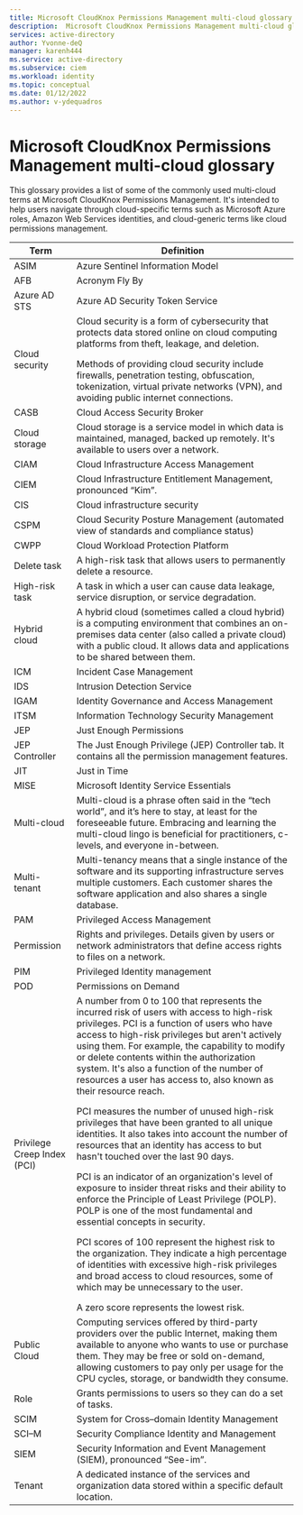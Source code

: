 ```yaml
---
title: Microsoft CloudKnox Permissions Management multi-cloud glossary
description:  Microsoft CloudKnox Permissions Management multi-cloud glossary
services: active-directory
author: Yvonne-deQ
manager: karenh444
ms.service: active-directory
ms.subservice: ciem
ms.workload: identity
ms.topic: conceptual
ms.date: 01/12/2022
ms.author: v-ydequadros
---
```


# Microsoft CloudKnox Permissions Management multi-cloud glossary 

This glossary provides a list of some of the commonly used multi-cloud terms at Microsoft CloudKnox Permissions Management. It's intended to help users navigate through cloud-specific terms such as Microsoft Azure roles, Amazon Web Services identities, and cloud-generic terms like cloud permissions management.

| Term                  | Definition                                          |
|-----------------------|-----------------------------------------------------|
| ASIM                  | Azure Sentinel Information Model    |
| AFB                   | Acronym Fly By                  | 
| Azure AD STS          | Azure AD Security Token Service    |
| Cloud security        | Cloud security is a form of cybersecurity that protects data stored online on cloud computing platforms from theft, leakage, and deletion. </p>Methods of providing cloud security include firewalls, penetration testing, obfuscation, tokenization, virtual private networks (VPN), and avoiding public internet connections.     |
| CASB                  | Cloud Access Security Broker                   | 
| Cloud storage         | Cloud storage is a service model in which data is maintained, managed, backed up remotely. It's available to users over a network.                |
| CIAM                 | Cloud Infrastructure Access Management     |
| CIEM                 | Cloud Infrastructure Entitlement Management, pronounced “Kim”.      |
| CIS                  | Cloud infrastructure security      |
| CSPM                 | Cloud Security Posture Management (automated view of standards and compliance status)      |
| CWPP                  | Cloud Workload Protection Platform    |
| Delete task          | A high-risk task that allows users to permanently delete a resource.     |
| High-risk task       | A task in which a user can cause data leakage, service disruption, or service degradation.     |
| Hybrid cloud  	    | A hybrid cloud (sometimes called a cloud hybrid) is a computing environment that combines an on-premises data center (also called a private cloud) with a public cloud. It allows data and applications to be shared between them.                |
| ICM 	                | Incident Case Management 	                | 
| IDS	                | Intrusion Detection Service	                | 
| IGAM	                | Identity Governance and Access Management      |
| ITSM 	                | Information Technology Security Management     |
| JEP	                | Just Enough Permissions      |
| JEP Controller	    | The Just Enough Privilege (JEP) Controller tab. It contains all the permission management features.    |
| JIT	                | Just in Time    |
| MISE 	                | Microsoft Identity Service Essentials |
| Multi-cloud	        | Multi-cloud is a phrase often said in the “tech world”, and it’s here to stay, at least for the foreseeable future. Embracing and learning the multi-cloud lingo is beneficial for practitioners, c-levels, and everyone in-between.      |
| Multi-tenant	        | Multi-tenancy means that a single instance of the software and its supporting infrastructure serves multiple customers. Each customer shares the software application and also shares a single database.	                |
| PAM	                | Privileged Access Management     |
| Permission	        | Rights and privileges. Details given by users or network administrators that define access rights to files on a network.              |
| PIM	                | Privileged Identity management     |  
| POD	                | Permissions on Demand     |
| Privilege Creep Index (PCI)	| A number from 0 to 100 that represents the incurred risk of users with access to high-risk privileges. PCI is a function of users who have access to high-risk privileges but aren't actively using them. For example, the capability to modify or delete contents within the authorization system. It's also a function of the number of resources a user has access to, also  known as their resource reach.</p> PCI measures the number of unused high-risk privileges that have been granted to all unique identities. It also takes into account the number of resources that an identity has access to but hasn't touched over the last 90 days.</p> PCI is an indicator of an organization's level of exposure to insider threat risks and their ability to enforce the Principle of Least Privilege (POLP). POLP is one of the most fundamental and essential concepts in security.</p> PCI scores of 100 represent the highest risk to the organization. They indicate a high percentage of identities with excessive high-risk privileges and broad access to cloud resources, some of which may be unnecessary to the user.  </p>A zero score represents the lowest risk.    |
| Public Cloud	        | Computing services offered by third-party providers over the public Internet, making them available to anyone who wants to use or purchase them. They may be free or sold on-demand, allowing customers to pay only per usage for the CPU cycles, storage, or bandwidth they consume.                |
| Role	                | Grants permissions to users so they can do a set of tasks.                 |
| SCIM	                | System for Cross–domain Identity Management |
| SCI–M 	            | Security Compliance Identity and Management    |
| SIEM	                | Security Information and Event Management (SIEM), pronounced “See-im”.     |
| Tenant	            | A dedicated instance of the services and organization data stored within a specific default location.                  |
